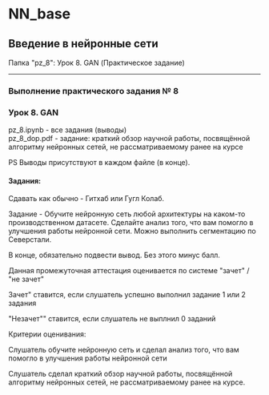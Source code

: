 # NN_base
## Введение в нейронные сети

Папка "pz_8": Урок 8. GAN (Практическое задание)
___________________________
### Выполнение практического задания № 8
### Урок 8. GAN

pz_8.ipynb	  - все задания (выводы)<br>
pz_8_dop.pdf 	- задание: краткий обзор научной работы, посвящённой алгоритму нейронных сетей, не рассматриваемому ранее на курсе <br>

PS Выводы присутствуют в каждом файле (в конце).

#### Задания:

Сдавать как обычно - Гитхаб или Гугл Колаб.

Задание - Обучите нейронную сеть любой архитектуры на каком-то производственном датасете. Сделайте анализ того, что вам помогло в улучшения работы нейронной сети.
Можно выполнить сегментацию по Северстали.

В конце, обязательно подвести вывод. Без этого минус балл.

Данная промежуточная аттестация оценивается по системе "зачет" / "не зачет"

Зачет" ставится, если слушатель успешно выполнил задание 1 или 2 задания

"Незачет"" ставится, если слушатель не выплнил 0 заданий

Критерии оценивания:

Слушатель обучите нейронную сеть и сделал анализ того, что вам помогло в улучшения работы нейронной сети

Слушатель сделал краткий обзор научной работы, посвящённой алгоритму нейронных сетей, не рассматриваемому ранее на курсе.
